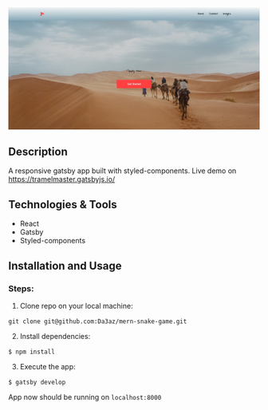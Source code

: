 <img src="githubImg/app-image.jpg"/>

## Description

A responsive gatsby app built with styled-components.
Live demo on https://tramelmaster.gatsbyjs.io/

## Technologies & Tools

* React
* Gatsby
* Styled-components


## Installation and Usage


### Steps:
1. Clone repo on your local machine:
```
git clone git@github.com:Da3az/mern-snake-game.git
```
2. Install dependencies:
```
$ npm install
```
3. Execute the app:<br/>
```
$ gatsby develop
```
App now should be running on ```localhost:8000```
